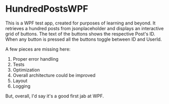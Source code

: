 # HundredPostsWPF

This is a WPF test app, created for purposes of learning and beyond.
It retrieves a hundred posts from jsonplaceholder and displays an interactive grid of buttons.
The text of the buttons shows the respective Post's ID. When any button is pressed all the buttons toggle between ID and UserId.

A few pieces are missing here:
1. Proper error handling
2. Tests
3. Optimization
4. Overall architecture could be improved
5. Layout
6. Logging

But, overall, I'd say it's a good first jab at WPF.
